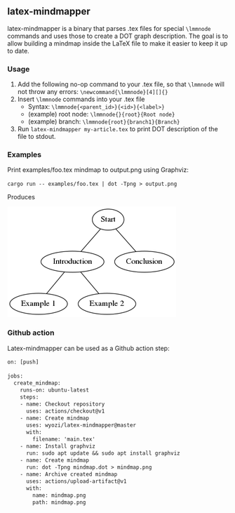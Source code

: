 ## latex-mindmapper

latex-mindmapper is a binary that parses .tex files for special `\lmmnode` commands and uses
those to create a DOT graph description. The goal is to allow building a mindmap inside the 
LaTeX file to make it easier to keep it up to date.

### Usage

1. Add the following no-op command to your .tex file, so that `\lmmnode` will not throw any errors: `\newcommand{\lmmnode}[4][]{}`
2. Insert `\lmmnode` commands into your .tex file
    - Syntax: `\lmmnode{<parent_id>}{<id>}{<label>}`
    - (example) root node: `\lmmnode{}{root}{Root node}`
    - (example) branch: `\lmmnode{root}{branch1}{Branch}`
3. Run `latex-mindmapper my-article.tex` to print DOT description of the file to stdout.

### Examples

Print examples/foo.tex mindmap to output.png using Graphviz:

`cargo run -- examples/foo.tex | dot -Tpng > output.png`

Produces

![](examples/foo_output.png)

### Github action

Latex-mindmapper can be used as a Github action step:

```
on: [push]

jobs:
  create_mindmap:
    runs-on: ubuntu-latest
    steps:
    - name: Checkout repository
      uses: actions/checkout@v1
    - name: Create mindmap
      uses: wyozi/latex-mindmapper@master
      with:
        filename: 'main.tex'
    - name: Install graphviz
      run: sudo apt update && sudo apt install graphviz
    - name: Create mindmap
      run: dot -Tpng mindmap.dot > mindmap.png
    - name: Archive created mindmap
      uses: actions/upload-artifact@v1
      with:
        name: mindmap.png
        path: mindmap.png
```
